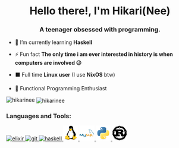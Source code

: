 <h1 align="center">Hello there!, I'm Hikari(Nee)</h1>
<h3 align="center">A teenager obsessed with programming.</h3>



- 🌱 I’m currently learning **Haskell**

- ⚡ Fun fact **The only time i am ever interested in history is when computers are involved 😉**

- ⬛ Full time **Linux user** (I use **NixOS** btw)

- 🌴 Functional Programming Enthusiast


<p align="left">
</p>

<p><img align="left" src="https://github-readme-stats.vercel.app/api/top-langs?username=hikarinee&show_icons=true&locale=en&layout=compact" alt="hikarinee" /></p>

<p>&nbsp;<img align="center" src="https://github-readme-stats.vercel.app/api?username=hikarinee&show_icons=true&locale=en" alt="hikarinee" /></p>

<h3 align="left">Languages and Tools:</h3>
<p align="left"> <a href="https://elixir-lang.org" target="_blank" rel="noreferrer"> <img src="https://www.vectorlogo.zone/logos/elixir-lang/elixir-lang-icon.svg" alt="elixir" width="40" height="40"/> </a> <a href="https://git-scm.com/" target="_blank" rel="noreferrer"> <img src="https://www.vectorlogo.zone/logos/git-scm/git-scm-icon.svg" alt="git" width="40" height="40"/> </a> <a href="https://www.haskell.org/" target="_blank" rel="noreferrer"> <img src="https://upload.wikimedia.org/wikipedia/commons/1/1c/Haskell-Logo.svg" alt="haskell" width="40" height="40"/> </a> <a href="https://www.linux.org/" target="_blank" rel="noreferrer"> <img src="https://raw.githubusercontent.com/devicons/devicon/master/icons/linux/linux-original.svg" alt="linux" width="40" height="40"/> </a> <a href="https://www.mysql.com/" target="_blank" rel="noreferrer"> <img src="https://raw.githubusercontent.com/devicons/devicon/master/icons/mysql/mysql-original-wordmark.svg" alt="mysql" width="40" height="40"/> </a> <a href="https://www.python.org" target="_blank" rel="noreferrer"> <img src="https://raw.githubusercontent.com/devicons/devicon/master/icons/python/python-original.svg" alt="python" width="40" height="40"/> </a> <a href="https://www.rust-lang.org" target="_blank" rel="noreferrer"> <img src="https://raw.githubusercontent.com/devicons/devicon/master/icons/rust/rust-plain.svg" alt="rust" width="40" height="40"/> </a> </p>


